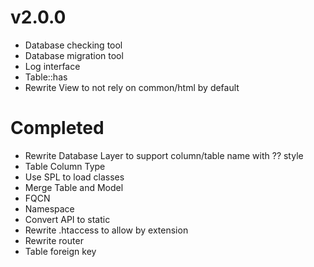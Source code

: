 # v2.0.0

- Database checking tool
- Database migration tool
- Log interface
- Table::has
- Rewrite View to not rely on common/html by default

# Completed

- Rewrite Database Layer to support column/table name with ?? style
- Table Column Type
- Use SPL to load classes
- Merge Table and Model
- FQCN
- Namespace
- Convert API to static
- Rewrite .htaccess to allow by extension
- Rewrite router
- Table foreign key
